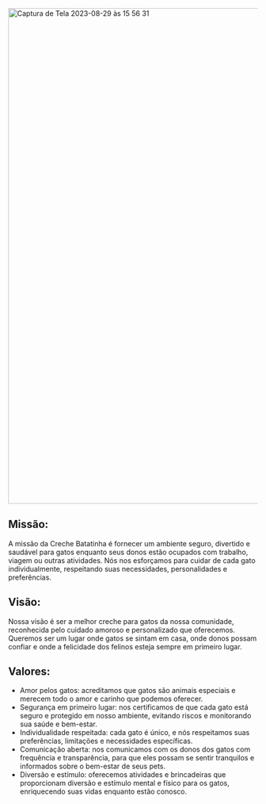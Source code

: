 
<img width="1000" alt="Captura de Tela 2023-08-29 às 15 56 31" src="https://github.com/EduardaOliveiraAlmeida/creche_batatinha/assets/108241366/364f9121-b0aa-423e-aeee-35ef292625dc">

## Missão:

A missão da Creche Batatinha é fornecer um ambiente seguro, divertido e saudável para gatos enquanto seus donos estão ocupados com trabalho, viagem ou outras atividades. Nós nos esforçamos para cuidar de cada gato individualmente, respeitando suas necessidades, personalidades e preferências.

## Visão:

Nossa visão é ser a melhor creche para gatos da nossa comunidade, reconhecida pelo cuidado amoroso e personalizado que oferecemos. Queremos ser um lugar onde gatos se sintam em casa, onde donos possam confiar e onde a felicidade dos felinos esteja sempre em primeiro lugar.

## Valores:
  - Amor pelos gatos: acreditamos que gatos são animais especiais e merecem todo o amor e carinho que podemos oferecer.
  - Segurança em primeiro lugar: nos certificamos de que cada gato está seguro e protegido em nosso ambiente, evitando riscos e monitorando sua saúde e bem-estar.
  - Individualidade respeitada: cada gato é único, e nós respeitamos suas preferências, limitações e necessidades específicas.
  - Comunicação aberta: nos comunicamos com os donos dos gatos com frequência e transparência, para que eles possam se sentir tranquilos e informados sobre o bem-estar de        seus pets.
  - Diversão e estímulo: oferecemos atividades e brincadeiras que proporcionam diversão e estímulo mental e físico para os gatos, enriquecendo suas vidas enquanto estão          conosco.
